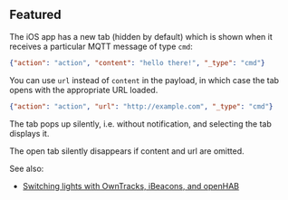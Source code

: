 ## Featured

The iOS app has a new tab (hidden by default) which is shown when it receives a particular MQTT message of type `cmd`:

```json
{"action": "action", "content": "hello there!", "_type": "cmd"}
```


You can use `url` instead of `content` in the payload, in which case the tab opens with the appropriate URL loaded.

```json
{"action": "action", "url": "http://example.com", "_type": "cmd"}
```

The tab pops up silently, i.e. without notification, and selecting the tab displays it.

The open tab silently disappears if content and url are omitted.

See also:

* [Switching lights with OwnTracks, iBeacons, and openHAB](http://jpmens.net/2016/02/15/switching-lights-with-owntracks-ibeacons-and-openhab/)
